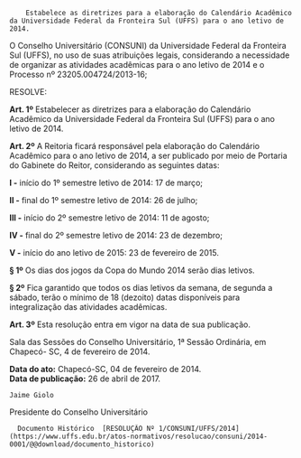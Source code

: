         Estabelece as diretrizes para a elaboração do Calendário Acadêmico da Universidade Federal da Fronteira Sul (UFFS) para o ano letivo de 2014.  

O Conselho Universitário (CONSUNI) da Universidade Federal da Fronteira Sul (UFFS), no uso de suas atribuições legais, considerando a necessidade de organizar as atividades acadêmicas para o ano letivo de 2014 e o Processo nº 23205.004724/2013-16;

 RESOLVE:

 **Art. 1º** Estabelecer as diretrizes para a elaboração do Calendário Acadêmico da Universidade Federal da Fronteira Sul (UFFS) para o ano letivo de 2014.

 **Art. 2º** A Reitoria ficará responsável pela elaboração do Calendário Acadêmico para o ano letivo de 2014, a ser publicado por meio de Portaria do Gabinete do Reitor, considerando as seguintes datas:

 **I -** início do 1º semestre letivo de 2014: 17 de março;

 **II -** final do 1º semestre letivo de 2014: 26 de julho;

 **III -** início do 2º semestre letivo de 2014: 11 de agosto;

 **IV -** final do 2º semestre letivo de 2014: 23 de dezembro;

 **V -** início do ano letivo de 2015: 23 de fevereiro de 2015.

 **§ 1º** Os dias dos jogos da Copa do Mundo 2014 serão dias letivos.

 **§ 2º** Fica garantido que todos os dias letivos da semana, de segunda a sábado, terão o mínimo de 18 (dezoito) datas disponíveis para integralização das atividades acadêmicas.

 **Art. 3º** Esta resolução entra em vigor na data de sua publicação.

 Sala das Sessões do Conselho Universitário, 1ª Sessão Ordinária, em Chapecó- SC, 4 de fevereiro de 2014.

   **Data do ato:** Chapecó-SC, 04 de fevereiro de 2014.   
 **Data de publicação:**  26 de abril de 2017. 

    Jaime Giolo   
 Presidente do Conselho Universitário 

      Documento Histórico  [RESOLUÇÃO Nº 1/CONSUNI/UFFS/2014](https://www.uffs.edu.br/atos-normativos/resolucao/consuni/2014-0001/@@download/documento_historico)     
      